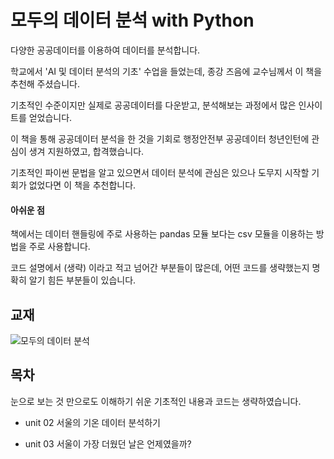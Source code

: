 # 모두의 데이터 분석 with Python

다양한 공공데이터를 이용하여 데이터를 분석합니다.

학교에서 'AI 및 데이터 분석의 기초' 수업을 들었는데, 종강 즈음에 교수님께서 이 책을 추천해 주셨습니다.

기초적인 수준이지만 실제로 공공데이터를 다운받고, 분석해보는 과정에서 많은 인사이트를 얻었습니다.

이 책을 통해 공공데이터 분석을 한 것을 기회로 행정안전부 공공데이터 청년인턴에 관심이 생겨 지원하였고, 합격했습니다.

기초적인 파이썬 문법을 알고 있으면서 데이터 분석에 관심은 있으나 도무지 시작할 기회가 없었다면 이 책을 추천합니다.


#### 아쉬운 점
책에서는 데이터 핸들링에 주로 사용하는 pandas 모듈 보다는 csv 모듈을 이용하는 방법을 주로 사용합니다.

코드 설명에서 (생략) 이라고 적고 넘어간 부분들이 많은데, 어떤 코드를 생략했는지 명확히 알기 힘든 부분들이 있습니다.

## 교재
![모두의 데이터 분석](https://user-images.githubusercontent.com/69614150/90767199-c1085580-e327-11ea-9056-2298619f4dfc.jpg)

## 목차
눈으로 보는 것 만으로도 이해하기 쉬운 기초적인 내용과 코드는 생략하였습니다.

- unit 02 서울의 기온 데이터 분석하기

- unit 03 서울이 가장 더웠던 날은 언제였을까?
